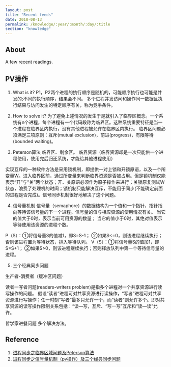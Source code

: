```yaml
---
layout: post
title: "Recent feeds"
date: 2018-08-13
permalink: /knowledge/:year/:month/:day/:title
section: "knowledge"
---
```


## About
A few recent readings.

## PV操作
1. What is it?
P1，P2两个进程的执行顺序是随机的，可能顺序执行也可能是并发的;不同的执行顺序，结果会不同。
多个进程并发访问和操作同一数据且执行结果与访问发生的特定顺序有关，称为竞争条件。

2. How to solve it?
为了避免上述情况的发生于是就引入了临界区概念。一个系统有n个进程，每个进程有一个代码段称为临界区。这种系统重要特征是当一个进程在临界区内执行，没有其他进程被允许在临界区内执行。
临界区问题必须满足三项原则：互斥(mutual exclusion)，前进(progress)，有限等待(bounded waiting)。

3. Peterson算法
临界区、剩余区。
临界资源（临界资源却是一次只能供一个进程使用，使用完后归还系统，才能给其他进程使用）

实现互斥的一种软件方法是采用锁机制，即提供一对上锁和开锁原语，以及一个所变量W。进入临界区前，通过所变量来判断临界资源是否被占用。但是锁机制仅能表示“开”与“关”两个状态；开、关原语必须作为原子操作来进行；关锁原复测试W状态，浪费了处理机的时间；锁机制只能解决互斥，不能用于同步(不能确定前面的进程是否完成)。信号同步机制很好地解决了这个问题。

4. 信号量机制
信号量（semaphore）的数据结构为一个值和一个指针，指针指向等待该信号量的下一个进程。信号量的值与相应资源的使用情况有关。
当它的值大于0时，表示当前可用资源的数量；
当它的值小于0时，其绝对值表示等待使用该资源的进程个数。

P（S）：①将信号量S的值减1，即S=S-1；
       ②如果S<=0，则该进程继续执行；否则该进程置为等待状态，排入等待队列。
V（S）：①将信号量S的值加1，即S=S+1；
       ②如果S>0，则该进程继续执行；否则释放队列中第一个等待信号量的进程。

5. 三个经典同步问题

生产者-消费者（缓冲区问题）

读者一写者问题(readers-writers problem)是指多个进程对一个共享资源进行读写操作的问题。
假设“读者”进程可对共享资源进行读操作，“写者”进程可对共享资源进行写操作；任一时刻“写者”最多只允许一个，而“读者”则允许多个。即对共享资源的读写操作限制关系包括：“读—写，互斥、“写一写”互斥和“读—读”允许。

哲学家进餐问题
多个解决方法。

## Reference
1. [进程同步之临界区域问题及Peterson算法](https://blog.csdn.net/speedme/article/details/17595821)
2. [进程同步之信号量机制（pv操作）及三个经典同步问题](https://blog.csdn.net/SpeedMe/article/details/17597373)